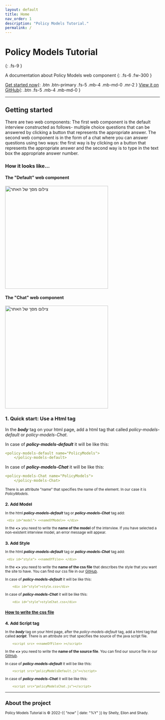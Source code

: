 ```yaml
---
layout: default
title: Home
nav_order: 1
description: "Policy Models Tutorial."
permalink: /
---
```


# Policy Models Tutorial
{: .fs-9 }

A documentation about Policy Models web component
{: .fs-6 .fw-300 }

[Get started now](#getting-started){: .btn .btn-primary .fs-5 .mb-4 .mb-md-0 .mr-2 } [View it on GitHub](https://github.com/EilonBenIshay/PolicyModelsProjectFrontend2022){: .btn .fs-5 .mb-4 .mb-md-0 }

---

## Getting started
There are two web components:
The first web component is the default interview constructed as follows- multiple choice questions that can be answered by clicking a button that represents the appropriate answer. 
The second web component is in the form of a chat where you can answer questions using two ways: the first way is by clicking on a button that represents the appropriate answer and the second way is to type in the text box the appropriate answer number. 

### How it looks like...

#### The "Default" web component

<img width="335" alt="צילום מסך של האתר" src="https://user-images.githubusercontent.com/48415128/158069121-13250618-4f39-468d-a442-c9198fc3e6c8.png">

#### The "Chat" web component

<img width="335" alt="צילום מסך של האתר" src="https://user-images.githubusercontent.com/48415128/158069121-13250618-4f39-468d-a442-c9198fc3e6c8.png">

### 1. Quick start: Use a Html tag

In the **_body_** tag on your html page, add a html tag that called _policy-models-default_ or _policy-models-Chat_.

In case of **_policy-models-default_** it will be like this: 

```yaml
<policy-models-default name="PolicyModels">
    </policy-models-default>
```
In case of **_policy-models-Chat_** it will be like this: 

```yaml
<policy-models-Chat name="PolicyModels">
    </policy-models-Chat>
```

<small> There is an attribute "name" that specifies the name of the element. In our case it is _PolicyModels_.
   
### 2. Add Model

In the html **_policy-models-default_** tag or **_policy-models-Chat_** tag add:
    
```yaml
 <div id="model"> <<nameOfModel>> </div>
```
    
In the **<<nameOfModel>>** you need to write the **name of the model** of the interview. 
If you have selected a non-existent interview model, an error message will appear.
    
### 3. Add Style

In the html **_policy-models-default_** tag or **_policy-models-Chat_** tag add:
    
```yaml
 <div id="style"> <<nameOfFile>> </div>
```
    
In the **<<nameOfFile>>** you need to write the **name of the css file** that describes the style that you want the site to have.
You can find our css file in our [GitHub](https://github.com/EilonBenIshay/PolicyModelsProjectFrontend2022). 
    
In case of **_policy-models-default_** it will be like this: 
    
```yaml
    <div id="style">style.css</div>
```
    
In case of **_policy-models-Chat_** it will be like this: 
    
```yaml
    <div id="style">styleChat.css</div>
```
    
### [How to write the css file](https://shellytalis.github.io/policy-model-tutorial/style.html)
    
    
### 4. Add Script tag
    
In the **_body_** tag on your html page, after the _policy-models-default_ tag, add a html tag that called **_script_**. There is an attribute _src_ that specifies the source of the java script file.

```yaml
    <script src= <<nameOfFile>> ></script>
```
    
In the **_<<nameOfFile>>_** you need to write the **name of the source file**. You can find our source file in our [GitHub](https://github.com/EilonBenIshay/PolicyModelsProjectFrontend2022). 
    
In case of **_policy-models-default_** it will be like this: 
    
```yaml
    <script src="policyModelsDefault.js"></script>
```
    
In case of **_policy-models-Chat_** it will be like this: 
    
```yaml
    <script src="policyModelsChat.js"></script>
```

---

## About the project

Policy Models Tutorial is &copy; 2022-{{ "now" | date: "%Y" }} by Shelly, Eilon and Shady.
